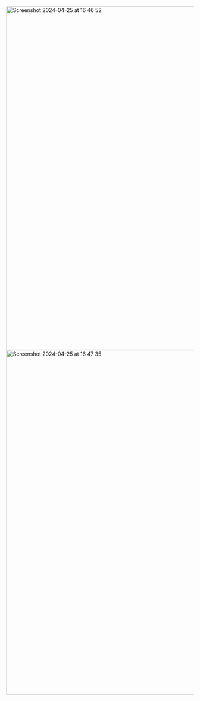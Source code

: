 <img width="922" alt="Screenshot 2024-04-25 at 16 46 52" src="https://github.com/aggie-l/XRay-Cursor-Exercise/assets/142058426/72e01b0d-95f1-416e-9e52-e9b172c10150">

<img width="925" alt="Screenshot 2024-04-25 at 16 47 35" src="https://github.com/aggie-l/XRay-Cursor-Exercise/assets/142058426/3a0f7593-4a82-4656-b788-a51234802182">
